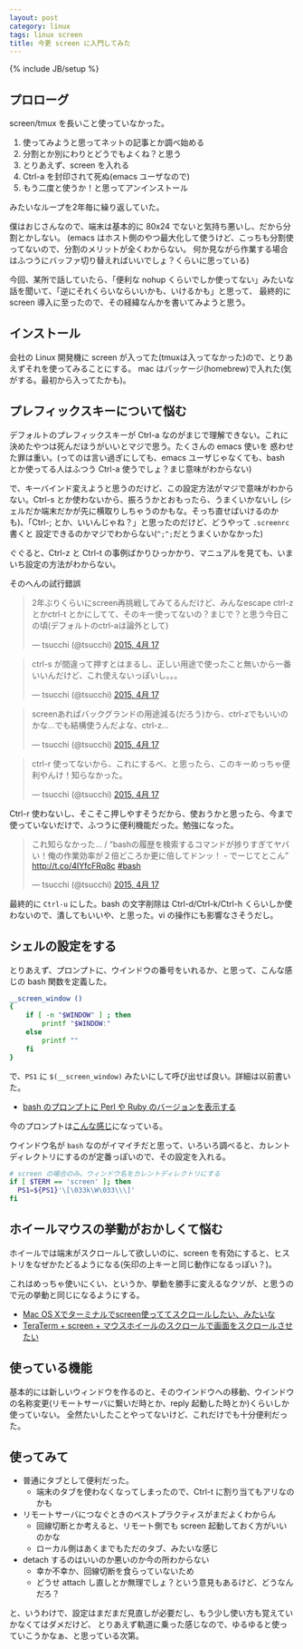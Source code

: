 ```yaml
---
layout: post
category: linux
tags: linux screen
title: 今更 screen に入門してみた
---
```

{% include JB/setup %}
## プロローグ

screen/tmux を長いこと使っていなかった。

1. 使ってみようと思ってネットの記事とか調べ始める
2. 分割とか別にわりとどうでもよくね？と思う
3. とりあえず、screen を入れる
4. Ctrl-a を封印されて死ぬ(emacs ユーザなので)
5. もう二度と使うか！と思ってアンインストール

みたいなループを2年毎に繰り返していた。

僕はおじさんなので、端末は基本的に 80x24 でないと気持ち悪いし、だから分割とかしない。
(emacs はホスト側のやつ最大化して使うけど、こっちも分割使ってないので、分割のメリットが全くわからない。
何か見ながら作業する場合はふつうにバッファ切り替えればいいでしょ？くらいに思っている)

今回、某所で話していたら、「便利な nohup くらいでしか使ってない」みたいな話を聞いて、「逆にそれくらいならいいかも、いけるかも」と思って、
最終的に screen 導入に至ったので、その経緯なんかを書いてみようと思う。

## インストール
会社の Linux 開発機に screen が入ってた(tmuxは入ってなかった)ので、とりあえずそれを使ってみることにする。
mac はパッケージ(homebrew)で入れた(気がする。最初から入ってたかも)。

## プレフィックスキーについて悩む
デフォルトのプレフィックスキーが Ctrl-a なのがまじで理解できない。これに決めたやつは死んだほうがいいとマジで思う。たくさんの emacs 使いを
惑わせた罪は重い。(ってのは言い過ぎにしても、emacs ユーザじゃなくても、bash とか使ってる人はふつう Ctrl-a 使うでしょ？まじ意味がわからない)

で、キーバインド変えようと思うのだけど、この設定方法がマジで意味がわからない。Ctrl-s とか使わないから、振ろうかとおもったら、うまくいかないし
(シェルだか端末だかが先に横取りしちゃうのかもな。そっち直せばいけるのかも)、「Ctrl-; とか、いいんじゃね？」と思ったのだけど、どうやって `.screenrc` 書くと
設定できるのかマジでわからない(`^;^;`だとうまくいかなかった)

ぐぐると、Ctrl-z と Ctrl-t の事例ばかりひっかかり、マニュアルを見ても、いまいち設定の方法がわからない。

そのへんの試行錯誤

<blockquote class="twitter-tweet" lang="ja"><p>2年ぶりくらいにscreen再挑戦してみてるんだけど、みんなescape ctrl-zとかctrl-t とかにしてて、そのキー使ってないの？まじで？と思う今日この頃(デフォルトのctrl-aは論外として)</p>&mdash; tsucchi (@tsucchi) <a href="https://twitter.com/tsucchi/status/588903799248551936">2015, 4月 17</a></blockquote>
<script async src="//platform.twitter.com/widgets.js" charset="utf-8"></script>

<blockquote class="twitter-tweet" lang="ja"><p>ctrl-s が間違って押すとはまるし、正しい用途で使ったこと無いから一番いいんだけど、これ使えないっぽいし。。。</p>&mdash; tsucchi (@tsucchi) <a href="https://twitter.com/tsucchi/status/588903980975153152">2015, 4月 17</a></blockquote>
<script async src="//platform.twitter.com/widgets.js" charset="utf-8"></script>

<blockquote class="twitter-tweet" lang="ja"><p>screenあればバックグランドの用途減る(だろう)から、ctrl-zでもいいのかな...でも結構使うんだよな、ctrl-z...</p>&mdash; tsucchi (@tsucchi) <a href="https://twitter.com/tsucchi/status/588904387382288384">2015, 4月 17</a></blockquote>
<script async src="//platform.twitter.com/widgets.js" charset="utf-8"></script>

<blockquote class="twitter-tweet" lang="ja"><p>ctrl-r 使ってないから、これにするべ、と思ったら、このキーめっちゃ便利やんけ！知らなかった。</p>&mdash; tsucchi (@tsucchi) <a href="https://twitter.com/tsucchi/status/588906637601144832">2015, 4月 17</a></blockquote>
<script async src="//platform.twitter.com/widgets.js" charset="utf-8"></script>

Ctrl-r 使わないし、そこそこ押しやすそうだから、使おうかと思ったら、今まで使っていないだけで、ふつうに便利機能だった。勉強になった。

<blockquote class="twitter-tweet" lang="ja"><p>これ知らなかった... / “bashの履歴を検索するコマンドが捗りすぎてヤバい！俺の作業効率が２倍どころか更に倍してドンッ！ - でーじてとこん” <a href="http://t.co/4IYfcFRq8c">http://t.co/4IYfcFRq8c</a> <a href="https://twitter.com/hashtag/bash?src=hash">#bash</a></p>&mdash; tsucchi (@tsucchi) <a href="https://twitter.com/tsucchi/status/588907341224873984">2015, 4月 17</a></blockquote>
<script async src="//platform.twitter.com/widgets.js" charset="utf-8"></script>

最終的に `Ctrl-u` にした。bash の文字削除は Ctrl-d/Ctrl-k/Ctrl-h くらいしか使わないので、潰してもいいや、と思った。vi の操作にも影響なさそうだし。

## シェルの設定をする
とりあえず、プロンプトに、ウインドウの番号をいれるか、と思って、こんな感じの bash 関数を定義した。

```bash
__screen_window ()
{
    if [ -n "$WINDOW" ] ; then
        printf "$WINDOW:"
    else
        printf ""
    fi
}
```

で、`PS1` に `$(__screen_window)` みたいにして呼び出せば良い。詳細は以前書いた。

+ [bash のプロンプトに Perl や Ruby のバージョンを表示する](http://tsucchi.github.io/perl/2014/02/17/bash_prompt/)

今のプロンプトは[こんな感じ](https://github.com/tsucchi/dotfiles/blob/fb1705850610a3f74484eae1348fb1e58e3fc5ab/.bashrc#L85)になっている。

ウインドウ名が `bash` なのがイマイチだと思って、いろいろ調べると、カレントディレクトリにするのが定番っぽいので、その設定を入れる。

```bash
# screen の場合のみ。ウィンドウ名をカレントディレクトリにする
if [ $TERM == 'screen' ]; then
  PS1=${PS1}'\[\033k\W\033\\\]'
fi
```

## ホイールマウスの挙動がおかしくて悩む
ホイールでは端末がスクロールして欲しいのに、screen を有効にすると、ヒストリをなぜかたどるようになる(矢印の上キーと同じ動作になるっぽい？)。

これはめっちゃ使いにくい、というか、挙動を勝手に変えるなクソが、と思うので元の挙動と同じになるようにする。

+ [Mac OS Xでターミナルでscreen使っててスクロールしたい、みたいな](http://d.hatena.ne.jp/shunsuk/20090326/1238064816)
+ [TeraTerm + screen + マウスホイールのスクロールで画面をスクロールさせたい](http://orangeclover.hatenablog.com/entry/20100406/1270564074)

## 使っている機能
基本的には新しいウィンドウを作るのと、そのウインドウへの移動、ウインドウの名称変更(リモートサーバに繋いだ時とか、reply 起動した時とか)くらいしか使っていない。
全然たいしたことやってないけど、これだけでも十分便利だった。

## 使ってみて
+ 普通にタブとして便利だった。
    + 端末のタブを使わなくなってしまったので、Ctrl-t に割り当てもアリなのかも
+ リモートサーバにつなぐときのベストプラクティスがまだよくわからん
    + 回線切断とか考えると、リモート側でも screen 起動しておく方がいいのかな
	+ ローカル側はあくまでもただのタブ、みたいな感じ
+ detach するのはいいのか悪いのか今の所わからない
    + 幸か不幸か、回線切断を食らっていないため
	+ どうせ attach し直しとか無理でしょ？という意見もあるけど、どうなんだろ？

と、いうわけで、設定はまだまだ見直しが必要だし、もう少し使い方も覚えていかなくてはダメだけど、
とりあえず軌道に乗った感じなので、ゆるゆると使っていこうかなぁ、と思っている次第。
